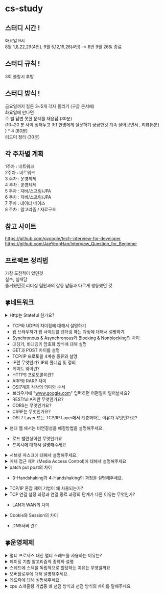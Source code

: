 # cs-study

## 스터디 시간 !

화요일 9시  
8월 1,8,22,29(4번), 9월 5,12,19,26(4번) -> 8번 9월 26일 종료

## 스터디 규칙 !

3회 불참시 추방

## 스터디 방식 !

금요일까지 질문 3~5개 각자 올리기 (구글 문서에)  
화요일에 만나면  
주 별 답변 못한 문제를 재응답 (30분)  
(10~20 분 사이 정해두고 3:1 한명에게 질문하기 궁금한것 계속 물어보면서 , 리뷰(5분) ) \* 4 (80분)  
리드미 정리 (30분)

## 각 주차별 계획

1주차 : 네트워크  
2주차 : 네트워크  
3 주차 : 운영체제  
4 주차 : 운영체제  
5 주차 : 자바/스프링/JPA  
6 주차 : 자바/스프링/JPA  
7 주차 : 데이터 베이스  
8 주차 : 알고리즘 / 자료구조

## 참고 사이트

https://github.com/gyoogle/tech-interview-for-developer  
https://github.com/JaeYeopHan/Interview_Question_for_Beginner

## 프로젝트 정리법

가장 도전적이 었던것  
실수, 실패담  
즐거웠던것
리더십
팀원과의 갈등
남들과 다르게 행동했던 것

## 🍀네트워크

<details>
<summary>Http는 Stateful 한가요?</summary>
<div markdown="1">

안녕

</div>
</details>

- TCP와 UDP의 차이점에 대해서 설명하기
- 웹 브라우저가 웹 사이트를 렌더링 하는 과정에 대해서 설명하기
- Synchronous & Asynchronous와 Blocking & Nonblocking의 차이
- 대칭키, 비대칭키 암호화 방식에 대해 설명
- GET과 POST 차이를 설명
- TCP/IP 프로토콜 4계층 종류와 설명
- IP란 무엇인가? IP의 풀네임 및 정의
- 게이트 웨이란?
- HTTPS 프로토콜이란?
- ARP와 RARP 차이
- OSI7계층 각각의 의미와 순서
- 브라우저에 "www.google.com" 입력하면 어떤일이 일어날까요?
- RESTful API란 무엇인가요?
- CORS는 무엇인가요?
- CSRF는 무엇인가요?
- OSI 7 Layer 또는 TCP/IP Layer에서 계층화하는 이유가 무엇인가요?
<details>
<summary> 현대 웹 에서는 비연결성을 해결방법을 설명해주세요.</summary>
<div markdown="1">

- 비 연결성 : HTTP 요청에 대한 응답을 제공한 후에 연결을 끊는다.
- 비 상태성 : HTTP 요청과 응답하는 동안 상태를 저장하지 않는다.

### HTTP 비지속 연결

![connectionless.png](images/img2_connectionless.png)
서버에서 응답이후에 TCP에게 연결을 끊으라고 요청하고 HTTP클라이언트가 응답메시지를 받으면 TCP 연결이 중단된다.  
(연결이 유지 되지 않는다, 즉 하나의 요청메세지와 하나의 응답메시지에 하나의 연결이다)

### HTTP 지속 연결(Persistent Connections)

![persist_connection.png](images/img1_persist_connection.png)
HTTP/1.1 부터 Keep-Alive 기능이 추가되어 하나의 TCP연결로 여러개의 요청과 응답을 처리할 수 있다.
일정시간 동안 연결을 유지해서 요청과 응답이 모두 끝날때까지 연결해준다.
keep-alive : 서버의 HTTP요청시, 요청 message 헤더 추가

</div>
</details>

- 로드 밸런싱이란 무엇인가요
- 프록시에 대해서 설명해주세요
<details>
<summary> 서브넷 마스크에 대해서 설명해주세요. </summary>
<div markdown="1">

- 서브넷(Subnet) : 전세계에는 다양한 네트워크가 존재하고 있습니다. 이 때 네트워크의 규모가 커질수록 유지보수에는 많이 노력이 필요합니다. 따라서 효율적인 관리를 위해서 네트워크를 더 작은 단위로 나누는 것을 서브넷팅이라고 합니다.

- 서브네팅(Subnetting)의 장점
  - 유지보수의 장점
  - 추가 IP 주소를 할당할 필요가 없음

</div>
</details>
<details>
<summary> 매체 접근 제어 (Media Access Control)에 대해서 설명해주세요 </summary>

<div markdown="1">

- 하드웨어의 신뢰성 있는 상호작용을 담당하며, 주로 담당하는 전송매체로는 유선, 무선, 광통신 등입니다.

- 두 노드가 동시에 신호를 전달하여, 데이터의 손실이 발생하는 충돌을 예방하기위해 충돌 방지 (Collision Avoidunce) 알고리즘을 적용합니다.

- 또한 특정 MAC 알고리즘은 충돌 이후에 데이터 재전송 기능을 포함하는 경우도 있습니다.

</div>

</details>

<details>
<summary> patch put post의 차이 </summary>
<div markdown="1">

### POST(create)

리소스의 생성을 담당한다.  
요청시마다 새로운 리소스를 할당한다.

### PUT(update)

멱등성을 보장한다 (여러번 보내도 같은 리소스를 반환한다)  
리소스의 생성과 수정을 담당한다.  
수정시 전체를 덮어쓴다.

### PATCH(update)

수정만 담당하며 리소스의 일부분만 수정할때 사용한다. (일부만 업데이트)  
PATCH는 멱등하지 않다. 하지만 멱등으로 설계할 수도 있다.

</div>
</details>

- 3-Handshaking과 4-Handshaking의 과정을 설명해주세요.

<details>
<summary>TCP/IP 혼잡 제어 기법이 왜 사용되는가?</summary>
<div markdown="1">

- 네트워크 혼잡(Network Congestion)이란 네트워크에서 데이터를 노드에게 전달할 수 있는 양보다 더 많은 양을 요청했을 때 발생하는 서비스 품질 저하(QoS)입니다.

- TCP에서는 혼잡 제어 및 회피 기법을 사용해서, 네트워크의 장애를 예방합니다. 이러한 방법으로는 AIMD, SlowStart등의 알고리즘이 존재합니다.

</div>
</details>

<details>
<summary> TCP 연결 설정 과정과 연결 종료 과정의 단계가 다른 이유는 무엇인가? </summary>
<div markdown="1">

연결 과정에서는 연결 과정 수립을 위한 최소한의 설정을 진행한다.  
종료 과정시에는 Client가 데이터 전송을 마쳤다고 하더라도 Server는 아직 보낼 데이터가 남아있을 수 있기 때문에  
일단 FIN에 대한 ACK만 보내고, 데이터를 모두 전송한 후에 자신도 FIN 메시지를 보내는 방식으로 진행되어야 하기 때문이다.

</div>
</details>

- LAN과 WAN의 차이

<details>
<summary>Cookie와 Session의 차이</summary>
<div markdown="1">

- Cookie는 서버가 브라우저에게 보내는 작은 데이터 단위로, 키-값으로 구성되어 적은 양의 데이터를 저장할 수 있습니다. 이 때 만료 기간등을 설정하여, 데이터 유지기간을 설정할 수 있습니다.
- Session은 서버 내에서 클라이언트의 상태를 저장하는 것으로, 서버 내에서 데이터를 관리하기 때문에, 보안적으로 우수하나 접속한 유저에 대한 세션을 모두 저장해야하기에 성능에 무리가 갈 수 있습니다.

</div>
</details>

- DNS서버 란?

## 🍀운영체제

<details>
<summary> 멀티 프로세스 대신 멀티 스레드를 사용하는 이유는? </summary>

<div markdown="1">

- 멀티 프로세스의 경우 Context Switch과, 프로세스 생성 및 소멸, 프로세스간 자원 공유의 어려움이 존재하기에 멀티 스레드를 사용하여 병렬 컴퓨팅 (Parallel Computing)을 구현하기도 합니다.

- 다만 멀티 프로세스의 경우 멀티 스레드에 비해 프로세스간 결합도가 낮기에 안정입니다. 이러한 이유에서 멀티 프로세스를 이용해서 병렬 컴퓨팅을 구현하기도 합니다.

</div>
</details>

<details>
<summary> 페이징 기법 알고리즘의 종류와 설명 </summary>

<div markdown="1">

- - 페이징(Paging)이란 메모리의 물리적 공간을 추상화하여 페이지(Page)라는 논리적 공간으로 관리하는 메모리 기법을 말합니다.

1. FIFO (First In First Out)
   - 메모리에 가장 오래 있던 페이지를 우선 교체하는 알고리즘 입니다.
2. OPT (Optimal Page Replacement)
   - 앞으로 사용되지 않을 가능성이 높은 페이지를 우선 교체하는 알고리즘 입니다.
3. LRU (Least Recently Used)
   - 가장 오랫동안 사용하지 않은 페이지를 우선 교체하는 알고리즘입니다.
4. LFU (Least Frequently Used)
   - 참조 횟수가 가장 적은 페이지를 우선 교체하는 알고리즘입니다.
5. MFU (Most Frequently Used)
   - 가장 참조 횟수가 많은 페이지를 교체하는 알고리즘입니다.

</div>
</details>

<details>
<summary> 스레드에 스택을 독립적으로 할당하는 이유는 무엇일까요 </summary>

<div markdown="1">

1. 스레드는 독립적인 실행 단위로써 각각의 함수 호출 및 지역 변수와 반환 주소에 대해서 저장할 필요가 있습니다. 따라서 이러한 정보들을 저장하기 위해서 스택 메모리 공간을 할당합니다.
2. 스레드가 공통된 스택 메모리 공간을 가질 경우, 다른 스레드간의 데이터가 충돌할 가능성이 존재합니다. 다른 스레드가 함수 호출 정보나 반환 주소등을 변경하는 걸 예시로 들 수 있습니다.
3. 스레드가 별도의 스택 메모리 공간을 가질 경우, 컨텍스트 스위칭 (Context Switching)이 효율적으로 이루어집니다. 현재 실행 중인 스레드를 중지해야할 경우 스택에 현재 진행 사항을 저장하고, 이후에 다시 작업을 수행하면 되기 때문입니다. 이러한 맥락으로 프레스간 컨텍스트 스위칭 보다 스레드의 컨텍스트 스위칭이 더 빠른 경향을 보입니다.

</div>
</details>

<details>
<summary>오버플로우에 대해 설명해주세요.</summary>

- 데이터의 크기가 제한된 용량(지정된 범위)를 벗어나 원치 않거나 예상치 못한 결과를 초래하는 현상이다.  
- 스택 오버플로우가 발생하는 경우 영역의 크기를 늘리거나, 함수에서 사용하는 지역변수의 크기를 줄이는 방법이 있고 아니면 지역변수를 전역 변수로 바꾸면 해결이 가능하다.  
- 스택 오버 플로우의 경우는 지역변수가 저장되는 공간이 스택의 영역이 너무 큰 지역변수를 선언하거나 무한 재귀 호출로 인해 발생할 수 있다. 
- 스택 영역이 힙영역을 침범하는 경우 스택 오버플로우, 힙 영역이 스택영역을 침범하는 경우 힙 오버플로우라 한다. 

</details>  

 <details>
<summary>데드락에 대해 설명해주세요.</summary>

데드락 이란
- 경쟁상태(raceCondition)에서 서로 lock을 가졌을 때 생길 수 있는 상태
- 모든 작업들이 자원을 얻지 못해 다음 처리를 하지 못하는 상태로 교착상태라고도 이야기한다.
- 프로세스나 스레드 들이 서로 필요한 자원을 한정적으로 서로 가지고 있는경우 발생한다.
- 이런경우 서로 상대방의 자원을 물고 기다리기 때문에 계속해서 서로를 기다리는 형태가 되어 작업을 끝낼 수 없다.

데드락 발생의 조건
- 상호 배제 : 하나의 프로세스만 임계구역을 사용할 수 있도록 다른 프로세스의 접근을 차단하는 것이다.
- 비 선점 : 다른 프로세스에 할당된 자원을 빼앗을 수 없다.
- 점유와 대기 : 하나의 자원을 점유하고 있으며 추가하기전까지 대기 해야한다
- 환형 대기: 원형으로 프로세스들이 얽혀 서로의 프로세스 자원을 요구해야한다.

데드락 해결 방법
- 예방 : 위의 4가지중 하나를 제거하는 방식으로 수행된다.
- 회피 : 교착 상태가 발생하는 경우 적절히 피해가는 방식이다. banker’s algorighm이 사용된다.
- 검출 : 현재의 운영체제에서의 검충 방식 , 시스템에 교착상태가 발생했는지 정검하여 교착상태에 있는 자원을 발견한다.
- 회복 : 교착상태를 일으킨 프로세스를 종료시키거나, 교착상태의 프로세스에 할당된 자원을 선점(preempt)하여 프로세스나 자원을 회복하는 것

</details>  

<details>
<summary>cpu 스케줄링 기법중 비 선점 방식과 선점 방식의 차이를 말해주세요</summary>

선점형 스케줄링(Preemptive Scheduling)
- 한 프로세스가 CPU를 할당받아서 실행하고 있을때 다른 프로세스가 cpu를 사용하고 있는 프로세스를 중지 시키고 cpu를 차지할 수 있는 스케줄링 기법(처리시간 예측이 어렵다)
- 우선순위가 중요하거나 빠른 응답을 요구하는 시분할 시스템에 유리하다
- 컨텍스트 스위치등이 발생하면서 오버헤드가 발생한다.
- Round Robin(RR) ,SRT(Shortest Remaining Time), 선점 우선순위, Multilevel Queue Scheduling  등의 알고리즘이 있다.     

비선점형 스케줄링(Non-preemptive / Cooperative Scheduling) 
- 이미 사용되는 cpu를 빼았지 못하고 사용이 끝날 때 까지 기다리는 스케줄링 기법(처리시간 예측이 용이하다)
- 응답시간예측이 가능하고 일괄처리 방식이 적합하다.
- 중요도가 있는 작업인 경우 사용하기에 좋지 않다.
- FCFS,SJN(Shortest Job Next) ,LJF(Longest Job First), 비 선점 우선순위, Highest Response Ratio Next (HRRN)등이 있다


</details>

